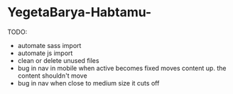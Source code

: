 # YegetaBarya-Habtamu-

TODO:
- automate sass import
- automate js import
- clean or delete unused files
- bug in nav in mobile when active becomes fixed moves content up. the content shouldn't move
- bug in nav when close to medium size it cuts off
